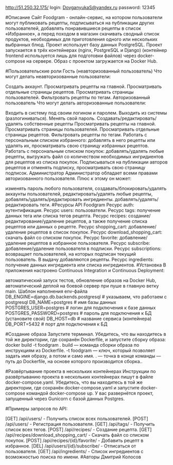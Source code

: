 http://51.250.32.175/ login: DovganyukaS@yandex.ru password: 12345 

#Описание Cайт Foodgram - онлайн-сервис, на котором пользователи могут публиковать рецепты, подписываться на публикации других пользователей, добавлять понравившиеся рецепты в список «Избранное», а перед походом в магазин скачивать сводный список продуктов, необходимых для приготовления одного или нескольких выбранных блюд. Проект использует базу данных PostgreSQL. Проект запускается в трёх контейнерах (nginx, PostgreSQL и Django) (контейнер frontend используется лишь для подготовки файлов) через docker-compose на сервере. Образ с проектом загружается на Docker Hub.

#Пользовательские роли Гость (неавторизованный пользователь) Что могут делать неавторизованные пользователи:

Создать аккаунт. Просматривать рецепты на главной. Просматривать отдельные страницы рецептов. Просматривать страницы пользователей. Фильтровать рецепты по тегам. Авторизованный пользователь Что могут делать авторизованные пользователи:

Входить в систему под своим логином и паролем. Выходить из системы (разлогиниваться). Менять свой пароль. Создавать/редактировать/удалять собственные рецепты Просматривать рецепты на главной. Просматривать страницы пользователей. Просматривать отдельные страницы рецептов. Фильтровать рецепты по тегам. Работать с персональным списком избранного: добавлять в него рецепты или удалять их, просматривать свою страницу избранных рецептов. Работать с персональным списком покупок: добавлять/удалять любые рецепты, выгружать файл со количеством необходимых ингридиентов для рецептов из списка покупок. Подписываться на публикации авторов рецептов и отменять подписку, просматривать свою страницу подписок. Администратор Администратор обладает всеми правами авторизованного пользователя. Плюс к этому он может:

изменять пароль любого пользователя, создавать/блокировать/удалять аккаунты пользователей, редактировать/удалять любые рецепты, добавлять/удалять/редактировать ингредиенты. добавлять/удалять/редактировать теги. #Ресурсы API Foodgram Ресурс auth: аутентификация. Ресурс users: пользователи. Ресурс tags: получение данных тега или списка тегов рецепта. Ресурс recipes: создание/редактирование/удаление рецептов, а также получение списка рецептов или данных о рецепте. Ресурс shopping_cart: добавление/удаление рецептов в список покупок. Ресурс download_shopping_cart: cкачать файл со списком покупок. Ресурс favorite: добавление/удаление рецептов в избранное пользователя. Ресурс subscribe: добавление/удаление пользователя в подписки. Ресурс subscriptions: возвращает пользователей, на которых подписан текущий пользователь. В выдачу добавляются рецепты. Ресурс ingredients: получение данных ингредиента или списка ингредиентов. #Установка В приложения настроено Continuous Integration и Continuous Deployment:

автоматический запуск тестов, обновление образов на Docker Hub, автоматический деплой на боевой сервер при пуше в главную ветку main. Шаблон наполнения env-файла DB_ENGINE=django.db.backends.postgresql # указываем, что работаем с postgresql DB_NAME=postgres # имя базы данных POSTGRES_USER=postgres # логин для подключения к базе данных POSTGRES_PASSWORD=postgres # пароль для подключения к БД (установите свой) DB_HOST=db # название сервиса (контейнера) DB_PORT=5432 # порт для подключения к БД

#Создание образа Запустите терминал. Убедитесь, что вы находитесь в той же директории, где сохранён Dockerfile, и запустите сборку образа: docker build -t foodgram . build — команда сборки образа по инструкциям из Dockerfile. -t foodgram — ключ, который позволяет задать имя образу, а потом и само имя. . — точка в конце команды — путь до Dockerfile, на основе которого производится сборка..

#Развёртывание проекта в нескольких контейнерах Инструкции по развёртыванию проекта в нескольких контейнерах пишут в файле docker-compose.yaml. Убедитесь, что вы находитесь в той же директории, где сохранён docker-compose.yaml и запустите docker-compose командой docker-compose up. У вас развернётся проект, запущенный через Gunicorn с базой данных Postgres.

#Примеры запросов по API:

[GET] /api/users/ - Получить список всех пользователей. [POST] /api/users/ - Регистрация пользователя. [GET] /api/tags/ - Получить список всех тегов. [POST] /api/recipes/ - Создание рецепта. [GET] /api/recipes/download_shopping_cart/ - Скачать файл со списком покупок. [POST] /api/recipes/{id}/favorite/ - Добавить рецепт в избранное. [DEL] /api/users/{id}/subscribe/ - Отписаться от пользователя. [GET] /api/ingredients/ - Список ингредиентов с возможностью поиска по имени. #Авторы Дмитрий Колосов